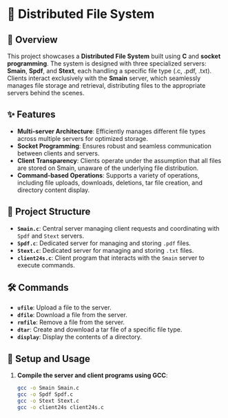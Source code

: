 # 📂 Distributed File System

## 📝 Overview
This project showcases a **Distributed File System** built using **C** and **socket programming**. The system is designed with three specialized servers: **Smain**, **Spdf**, and **Stext**, each handling a specific file type (.c, .pdf, .txt). Clients interact exclusively with the **Smain** server, which seamlessly manages file storage and retrieval, distributing files to the appropriate servers behind the scenes.

## ✨ Features
- **Multi-server Architecture**: Efficiently manages different file types across multiple servers for optimized storage.
- **Socket Programming**: Ensures robust and seamless communication between clients and servers.
- **Client Transparency**: Clients operate under the assumption that all files are stored on Smain, unaware of the underlying file distribution.
- **Command-based Operations**: Supports a variety of operations, including file uploads, downloads, deletions, tar file creation, and directory content display.

## 📂 Project Structure
- **`Smain.c`**: Central server managing client requests and coordinating with `Spdf` and `Stext` servers.
- **`Spdf.c`**: Dedicated server for managing and storing `.pdf` files.
- **`Stext.c`**: Dedicated server for managing and storing `.txt` files.
- **`client24s.c`**: Client program that interacts with the `Smain` server to execute commands.

## 🛠️ Commands
- **`ufile`**: Upload a file to the server.
- **`dfile`**: Download a file from the server.
- **`rmfile`**: Remove a file from the server.
- **`dtar`**: Create and download a tar file of a specific file type.
- **`display`**: Display the contents of a directory.

## 🚀 Setup and Usage
1. **Compile the server and client programs using GCC**:
   ```bash
   gcc -o Smain Smain.c
   gcc -o Spdf Spdf.c
   gcc -o Stext Stext.c
   gcc -o client24s client24s.c
